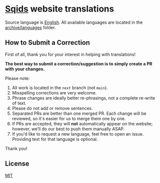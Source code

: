 # [Sqids](https://sqids.org) website translations

Source language is [English](archive/languages/en.json). All available languages are located in the [archive/languages](archive/languages) folder.

## How to Submit a Correction

First of all, thank you for your interest in helping with translations!

**The best way to submit a correction/suggestion is to simply create a PR with your changes.**

Please note:

1. All work is located in the `next` branch (not `main`).
1. Misspelling corrections are very welcome.
1. Phrase changes are ideally better re-phrasings, not a complete re-write of text.
1. Please do not add or remove sentences.
1. Separated PRs are better than one merged PR. Each change will be reviewed, so it's easier for us to merge them one by one.
1. If PRs are accepted, they will **not** automatically appear on the website; however, we'll do our best to push them manually ASAP.
1. If you'd like to request a new language, feel free to open an issue. Providing text for that language is optional.

Thank you!

## License

[MIT](LICENSE)